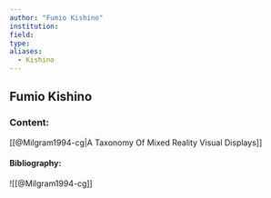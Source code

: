 ```yaml
---
author: "Fumio Kishino"
institution:
field:
type:
aliases:
  - Kishino
---
```


## Fumio Kishino

### Content:
[[@Milgram1994-cg|A Taxonomy Of Mixed Reality Visual Displays]]

#### Bibliography:

![[@Milgram1994-cg]]